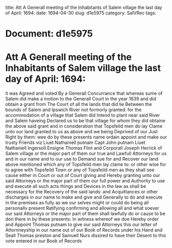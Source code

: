 title: Att A Generall meeting of the Inhabitants of Salem village the last day of April: 1694:
date: 1694-04-30
slug: d1e5975
category: SalVRec
tags: 




# Document: d1e5975


# Att A Generall meeting of the Inhabitants of Salem village the last day of April: 1694: 

it was Agreed and voted By a Generall Concurrance that whereas sume of Salem did make a motion to the Generall Court in the year 1639 and did obtain a grant from The Court of all the lands that did lie Between the bounds of Salem and Ipswich River not formorly granted: for the accommodation of a village that Salem did Intend to plant near said River and Salem haveing Declared us to be that village for whom they did obtaine the above said grant and in consideration that Topsfeild men do lay Clame unto our land granted to us as above and we being Deprived of our Just Right by them: wee do by these presents name ordain appoint and make our trusty Friends viz Liuet Nathaniell putnam Capt John putnam Liuet Nathaniell Ingersoll Ensigne Thomas Flint and Corporall Joseph Herrick of Salem village or the major part of them our true and Lawfull Attorneys for us and in our name and to our use to Demand sue for and Recover our land above mentioned which any of Topsfeild men lay clame to: or other wise for to agree with Topsfeild Town or any of Topsfeild men as they shall see cause either in Court or out of Court giving and Hereby granting unto our said Attorneys or the major part of them our full power and Authority to use and execute all such acts things and Devices in the law as shall be necessary for the Recovery of the said lands: and Acquittances or other discharges in our name to make and give and Generally to do and execute in the premises as fully as we our selves might or could do being all personallv present Ratifying confirming and allowing all and what soever our said Attorneys or the major part of them shall lawfully do or cause to be don there in by these presents: In witness whereof we doe Hereby order and Appoint Thomas putnam to give our said Attorneys this our letter of Attornneyship in our name out of our Book of Records under his Hand and Seall Thomas preston and Samuell Nurs dissired to have their Desent to this vote entered in our Book of Records

